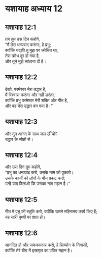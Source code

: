 # यशायाह अध्याय 12

## यशायाह 12:1  
तब तुम उस दिन कहोगे,  
“मैं तेरा धन्यवाद करूंगा, हे प्रभु;  
क्योंकि यद्यपि तू मुझ पर क्रोधित था,  
तेरा क्रोध दूर हो गया है,  
और तूने मुझे सांत्वना दी है।

## यशायाह 12:2  
देखो, परमेश्वर मेरा उद्धार है,  
मैं विश्वास करूंगा और नहीं डरूंगा;  
क्योंकि प्रभु परमेश्वर मेरी शक्ति और गीत है,  
और वह मेरा उद्धार बन गया है।”

## यशायाह 12:3  
और तुम आनंद के साथ जल खींचोगे  
उद्धार के सोतों से।

## यशायाह 12:4  
और उस दिन तुम कहोगे,  
“प्रभु का धन्यवाद करो, उसके नाम को पुकारो।  
उसके कार्यों को लोगों के बीच प्रकट करो;  
उन्हें याद दिलाओ कि उसका नाम महान है।”

## यशायाह 12:5  
गीत में प्रभु की स्तुति करो, क्योंकि उसने महिमामय कार्य किए हैं;  
यह सारी पृथ्वी पर ज्ञात हो।

## यशायाह 12:6  
आनंदित हो और जयजयकार करो, हे सिय्योन के निवासी,  
क्योंकि तेरे बीच में इस्राएल का पवित्र महान है।
